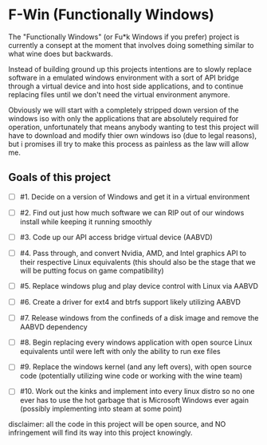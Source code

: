 # F-Win (Functionally Windows)
The "Functionally Windows" (or Fu*k Windows if you prefer) project is currently a consept at the moment that involves doing something similar to what wine does but backwards.

Instead of building ground up this projects intentions are to slowly replace software in a emulated windows environment with a sort of API bridge through a virtual device and into host side applications, and to continue replacing files until we don't need the virtual environment anymore.

Obviously we will start with a completely stripped down version of the windows iso with only the applications that are absolutely required for operation, unfortunately that means anybody wanting to test this project will have to download and modify thier own windows iso (due to legal reasons), but i promises ill try to make this process as painless as the law will allow me.

## Goals of this project

- [ ] #1. Decide on a version of Windows and get it in a virtual environment

- [ ] #2. Find out just how much software we can RIP out of our windows install while keeping it running smoothly

- [ ] #3. Code up our API access bridge virtual device (AABVD)

- [ ] #4. Pass through, and convert Nvidia, AMD, and Intel graphics API to their respective Linux equivalents (this should also be the stage that we will be putting focus on game compatibility)

- [ ] #5. Replace windows plug and play device control with Linux via AABVD

- [ ] #6. Create a driver for ext4 and btrfs support likely utilizing AABVD

- [ ] #7. Release windows from the confineds of a disk image and remove the AABVD dependency

- [ ] #8. Begin replacing every windows application with open source Linux equivalents until were left with only the ability to run exe files 

- [ ] #9. Replace the windows kernel (and any left overs), with open source code (potentially utilizing wine code or working with the wine team)

- [ ] #10. Work out the kinks and implement into every linux distro so no one ever has to use the hot garbage that is Microsoft Windows ever again (possibly implementing into steam at some point)

disclaimer: all the code in this project will be open source, and NO infringement will find its way into this project knowingly.
